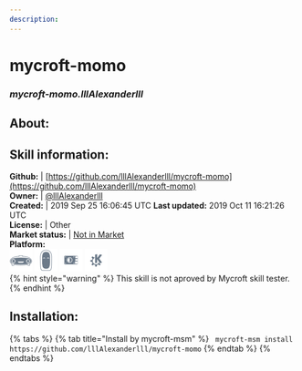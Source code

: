 ```yaml
---  
description:   
---  
```

# mycroft-momo  
### _mycroft-momo.lllAlexanderlll_  
## About:  


## Skill information:  
**Github:** | [https://github.com/lllAlexanderlll/mycroft-momo](https://github.com/lllAlexanderlll/mycroft-momo)  
**Owner:** | [@lllAlexanderlll](https://github.com/lllAlexanderlll)  
**Created:** | 2019 Sep 25 16:06:45 UTC  **Last updated:** 2019 Oct 11 16:21:26 UTC  
**License:** | Other  
**Market status:** | [Not in Market](https://market.mycroft.ai/skill/)  
**Platform:**  
 ![](../.gitbook/assets/mark-1-icon.png)  ![](../.gitbook/assets/mark-2-icon.png)  ![](../.gitbook/assets/picroft-icon.png)  ![](../.gitbook/assets/kde.png)   
{% hint style="warning" %}
This skill is not aproved by Mycroft skill tester.
{% endhint %}
    
## Installation:  
{% tabs %}
{% tab title="Install by mycroft-msm" %}
``` mycroft-msm install https://github.com/lllAlexanderlll/mycroft-momo```
{% endtab %}
  {% endtabs %}
  
